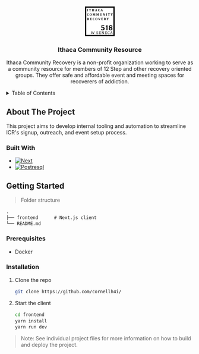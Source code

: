 <!-- PROJECT LOGO -->
<br />
<div align="center">
  <a href="https://github.com/github_username/repo_name">
    <img src="./readme/icr.png" alt="Logo" width="80" height="80">
  </a>

<h3 align="center">Ithaca Community Resource</h3>

  <p align="center">
    Ithaca Community Recovery is a non-profit organization working to serve as a community resource for members of 12 Step and other recovery oriented groups. They offer safe and affordable event and meeting spaces for recoverers of addiction.
    <br />    
  </p>
</div>



<!-- TABLE OF CONTENTS -->
<details>
  <summary>Table of Contents</summary>
  <ol>
    <li>
      <a href="#about-the-project">About The Project</a>
      <ul>
        <li><a href="#built-with">Built With</a></li>
      </ul>
    </li>
    <li>
      <a href="#getting-started">Getting Started</a>
      <ul>
        <li><a href="#prerequisites">Prerequisites</a></li>
        <li><a href="#installation">Installation</a></li>
      </ul>
    </li>
  </ol>
</details>



<!-- ABOUT THE PROJECT -->
## About The Project
This project aims to develop internal tooling and automation to streamline ICR's signup, outreach, and event setup process.

### Built With

* [![Next][Next.js]][Next-url]
* [![Postresql][Prisma.io]][Prisma-url]

<!-- GETTING STARTED -->
## Getting Started


> Folder structure 

    .
    ├── frontend      # Next.js client
    └── README.md

### Prerequisites
* Docker

### Installation

1. Clone the repo
   ```sh
   git clone https://github.com/cornellh4i/
   ```
2. Start the client
   ```sh
   cd frontend
   yarn install
   yarn run dev
   ```

> Note: See individual project files for more information on how to build and deploy the project.


<!-- MARKDOWN LINKS & IMAGES -->
<!-- https://www.markdownguide.org/basic-syntax/#reference-style-links -->
[Next.js]: https://img.shields.io/badge/next.js-000000?style=for-the-badge&logo=nextdotjs&logoColor=white
[Next-url]: https://nextjs.org/
[React.js]: https://img.shields.io/badge/React-20232A?style=for-the-badge&logo=react&logoColor=61DAFB
[React-url]: https://reactjs.org/
[Prisma.io]: https://img.shields.io/badge/Prisma-3982CE?style=for-the-badge&logo=Prisma&logoColor=white
[Express.js]: https://img.shields.io/badge/express.js-%23404d59.svg?style=for-the-badge&logo=express&logoColor=%2361DAFB
[Express-url]: https://expressjs.com/
[Prisma-url]: https://www.prisma.io/
